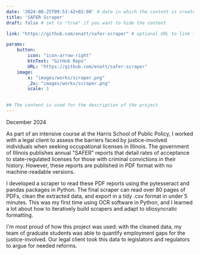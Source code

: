 ```yaml
---
date: '2024-08-25T09:53:42+02:00' # date in which the content is created - defaults to "today"
title: 'SAFER Scraper'
draft: false # set to "true" if you want to hide the content 

link: "https://github.com/enatt/safer-scraper" # optional URL to link the logo to

params:
    button:
        icon: "icon-arrow-right"
        btnText: "GitHub Repo"
        URL: "https://github.com/enatt/safer-scraper"
    image:
        x: "images/works/scraper.png"
        _2x: "images/works/scraper.png"
        scale: 1
    

## The content is used for the description of the project
---
```


December 2024

As part of an intensive course at the Harris School of Public Policy, I worked with a legal client to assess the barriers faced by justice-involved individuals when seeking occupational licenses in Illinois.
The government of Illinois publishes annual "SAFER" reports that detail rates of acceptance to state-regulated licenses for those with criminal convictions in their history. However, these reports are published
in PDF format with no machine-readable versions. 

I developed a scraper to read these PDF reports using the pytesseract and pandas packages in Python. The final scraper can read over 80 pages of PDFs, clean the extracted data, and export in a tidy .csv format in 
under 5 minutes.  This was my first time using OCR software in Python, and I learned a lot about how to iteratively build scrapers and adapt to idiosyncratic formatting.

I'm most proud of how this project was used: with the cleaned data, my team of graduate students was able to quantify employment gaps for the justice-involved. Our legal client took this data to legislators and regulators
to argue for needed reforms. 